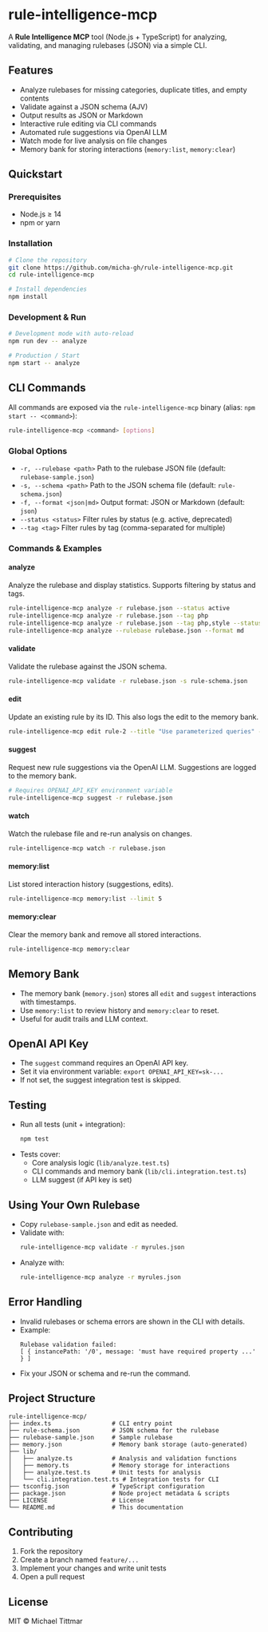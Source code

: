 # rule-intelligence-mcp

A **Rule Intelligence MCP** tool (Node.js + TypeScript) for analyzing, validating, and managing rulebases (JSON) via a simple CLI.

## Features

- Analyze rulebases for missing categories, duplicate titles, and empty contents
- Validate against a JSON schema (AJV)
- Output results as JSON or Markdown
- Interactive rule editing via CLI commands
- Automated rule suggestions via OpenAI LLM
- Watch mode for live analysis on file changes
- Memory bank for storing interactions (`memory:list`, `memory:clear`)

## Quickstart

### Prerequisites

- Node.js ≥ 14
- npm or yarn

### Installation

```bash
# Clone the repository
git clone https://github.com/micha-gh/rule-intelligence-mcp.git
cd rule-intelligence-mcp

# Install dependencies
npm install
```

### Development & Run

```bash
# Development mode with auto-reload
npm run dev -- analyze

# Production / Start
npm start -- analyze
```

## CLI Commands

All commands are exposed via the `rule-intelligence-mcp` binary (alias: `npm start -- <command>`):

```bash
rule-intelligence-mcp <command> [options]
```

### Global Options

- `-r, --rulebase <path>`  Path to the rulebase JSON file (default: `rulebase-sample.json`)
- `-s, --schema <path>`     Path to the JSON schema file (default: `rule-schema.json`)
- `-f, --format <json|md>`  Output format: JSON or Markdown (default: `json`)
- `--status <status>`       Filter rules by status (e.g. active, deprecated)
- `--tag <tag>`             Filter rules by tag (comma-separated for multiple)

### Commands & Examples

#### analyze
Analyze the rulebase and display statistics. Supports filtering by status and tags.
```bash
rule-intelligence-mcp analyze -r rulebase.json --status active
rule-intelligence-mcp analyze -r rulebase.json --tag php
rule-intelligence-mcp analyze -r rulebase.json --tag php,style --status active
rule-intelligence-mcp analyze --rulebase rulebase.json --format md
```

#### validate
Validate the rulebase against the JSON schema.
```bash
rule-intelligence-mcp validate -r rulebase.json -s rule-schema.json
```

#### edit <id>
Update an existing rule by its ID. This also logs the edit to the memory bank.
```bash
rule-intelligence-mcp edit rule-2 --title "Use parameterized queries" --severity high --tags security,database
```

#### suggest
Request new rule suggestions via the OpenAI LLM. Suggestions are logged to the memory bank.
```bash
# Requires OPENAI_API_KEY environment variable
rule-intelligence-mcp suggest -r rulebase.json
```

#### watch
Watch the rulebase file and re-run analysis on changes.
```bash
rule-intelligence-mcp watch -r rulebase.json
```

#### memory:list
List stored interaction history (suggestions, edits).
```bash
rule-intelligence-mcp memory:list --limit 5
```

#### memory:clear
Clear the memory bank and remove all stored interactions.
```bash
rule-intelligence-mcp memory:clear
```

## Memory Bank
- The memory bank (`memory.json`) stores all `edit` and `suggest` interactions with timestamps.
- Use `memory:list` to review history and `memory:clear` to reset.
- Useful for audit trails and LLM context.

## OpenAI API Key
- The `suggest` command requires an OpenAI API key.
- Set it via environment variable: `export OPENAI_API_KEY=sk-...`
- If not set, the suggest integration test is skipped.

## Testing
- Run all tests (unit + integration):
  ```bash
  npm test
  ```
- Tests cover:
  - Core analysis logic (`lib/analyze.test.ts`)
  - CLI commands and memory bank (`lib/cli.integration.test.ts`)
  - LLM suggest (if API key is set)

## Using Your Own Rulebase
- Copy `rulebase-sample.json` and edit as needed.
- Validate with:
  ```bash
  rule-intelligence-mcp validate -r myrules.json
  ```
- Analyze with:
  ```bash
  rule-intelligence-mcp analyze -r myrules.json
  ```

## Error Handling
- Invalid rulebases or schema errors are shown in the CLI with details.
- Example:
  ```
  Rulebase validation failed:
  [ { instancePath: '/0', message: 'must have required property ...' } ]
  ```
- Fix your JSON or schema and re-run the command.

## Project Structure
```
rule-intelligence-mcp/
├── index.ts                 # CLI entry point
├── rule-schema.json         # JSON schema for the rulebase
├── rulebase-sample.json     # Sample rulebase
├── memory.json              # Memory bank storage (auto-generated)
├── lib/
│   ├── analyze.ts           # Analysis and validation functions
│   ├── memory.ts            # Memory storage for interactions
│   ├── analyze.test.ts      # Unit tests for analysis
│   └── cli.integration.test.ts # Integration tests for CLI
├── tsconfig.json            # TypeScript configuration
├── package.json             # Node project metadata & scripts
├── LICENSE                  # License
└── README.md                # This documentation
```

## Contributing
1. Fork the repository
2. Create a branch named `feature/...`
3. Implement your changes and write unit tests
4. Open a pull request

## License
MIT © Michael Tittmar